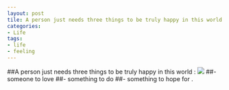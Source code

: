 ```yaml
---
layout: post
tile: A person just needs three things to be truly happy in this world
categories:
- Life
tags:
- life
- feeling
---
```


##A person just needs three things to be truly happy in this world : 
![](/images/life.jpg)
##- someone to love
##- something to do 
##- something to hope for . 